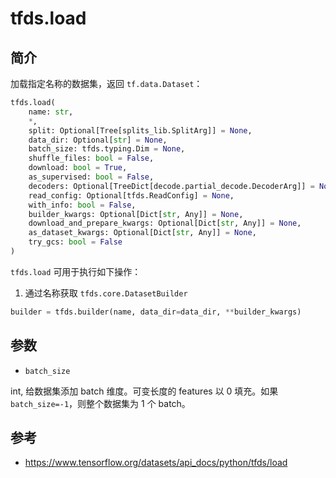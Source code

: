 # tfds.load

## 简介

加载指定名称的数据集，返回 `tf.data.Dataset`：

```python
tfds.load(
    name: str,
    *,
    split: Optional[Tree[splits_lib.SplitArg]] = None,
    data_dir: Optional[str] = None,
    batch_size: tfds.typing.Dim = None,
    shuffle_files: bool = False,
    download: bool = True,
    as_supervised: bool = False,
    decoders: Optional[TreeDict[decode.partial_decode.DecoderArg]] = None,
    read_config: Optional[tfds.ReadConfig] = None,
    with_info: bool = False,
    builder_kwargs: Optional[Dict[str, Any]] = None,
    download_and_prepare_kwargs: Optional[Dict[str, Any]] = None,
    as_dataset_kwargs: Optional[Dict[str, Any]] = None,
    try_gcs: bool = False
)
```

`tfds.load` 可用于执行如下操作：

1. 通过名称获取 `tfds.core.DatasetBuilder`

```python
builder = tfds.builder(name, data_dir=data_dir, **builder_kwargs)
```

## 参数

- `batch_size`

int, 给数据集添加 batch 维度。可变长度的 features 以 0 填充。如果 `batch_size=-1`，则整个数据集为 1 个 batch。

## 参考

- https://www.tensorflow.org/datasets/api_docs/python/tfds/load
